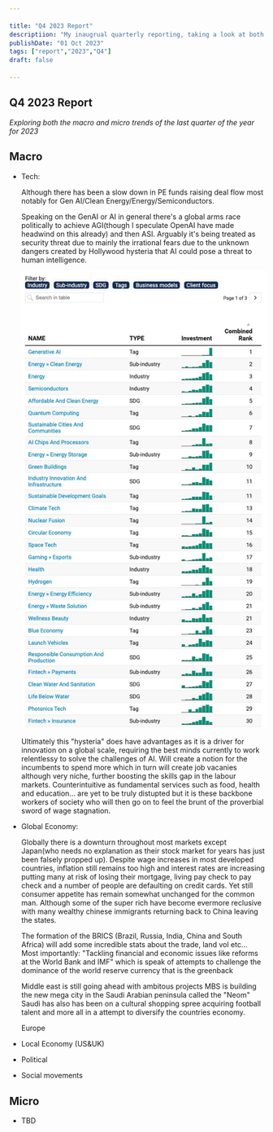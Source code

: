 ```yaml
---

title: "Q4 2023 Report"
descriptiion: "My inaugrual quarterly reporting, taking a look at both the macro and micro trends observed so far and future predictions"
publishDate: "01 Oct 2023"
tags: ["report","2023","Q4"]
draft: false 

---
```


## Q4 2023 Report

_Exploring both the macro and micro trends of the last quarter of the year for 2023_

## Macro

- Tech:

    Although there has been a slow down in PE funds raising deal flow most notably for Gen AI/Clean Energy/Energy/Semiconductors.

    Speaking on the GenAI or AI in general there's a global arms race politically to achieve AGI(though I speculate OpenAI have made headwind on this already) and then ASI. Arguably it's being treated as security threat due to mainly the irrational fears due to the unknown dangers created by Hollywood hysteria that AI could pose a threat to human intelligence.

    ![Top 30 Tech Dealflow](./top_30_emerging_tech.jpg)

    Ultimately this "hysteria" does have advantages as it is a driver for innovation on a global scale, requiring the best minds currently to work relentlessy to solve the challenges of AI. Will create a notion for the incumbents to spend more which in turn will create job vacanies although very niche, further boosting the skills gap in the labour markets. Counterintuitive as fundamental services such as food, health and education... are yet to be truly distupted but it is these backbone workers of society who will then go on to feel the brunt of the proverbial sword of wage stagnation.

- Global Economy:

    Globally there is a downturn throughout most markets except Japan(who needs no explanation as their stock market for years has just been falsely propped up). Despite wage increases in most developed countries, inflation still remains too high and interest rates are increasing putting many at risk of losing their mortgage, living pay check to pay check and a number of people are defaulting on credit cards. Yet still consumer appetite has remain somewhat unchanged for the common man. Although some of the super rich have become evermore reclusive with many wealthy chinese immigrants returning back to China leaving the states.

    The formation of the BRICS (Brazil, Russia, India, China and South Africa) will add some incredible stats about the trade, land vol etc...
    Most importantly: "Tackling financial and economic issues like reforms at the World Bank and IMF" which is speak of attempts to challenge the dominance of the world reserve currency that is the greenback 

    Middle east is still going ahead with ambitous projects MBS is building the new mega city in the Saudi Arabian peninsula called the "Neom" 
    Saudi has also has been on a cultural shopping spree acquiring football talent and more all in a attempt to diversify the countries economy.

    Europe

- Local Economy (US&UK)
- Political 
- Social movements  

## Micro

- TBD